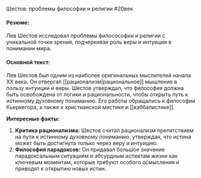 Шестов: проблемы философии и религии
#20век 
#### Резюме:

Лев Шестов исследовал проблемы филосософии и религии с уникальной точки зрения, подчеркивая роль веры и интуиции в понимании мира.

#### Основной текст:

Лев Шестов был одним из наиболее оригинальных мыслителей начала XX века. Он отвергал [[рационализм|рациональное]] мышление в пользу интуиции и веры. Шестов утверждал, что философия должна быть освобождена от логики и рациональности, чтобы открыть путь к истинному духовному пониманию. Его работы обращались к философии Кьеркегора, а также к христианской мистике и [[каббалистике]].

**Интересные факты:**

1. **Критика рационализма:** Шестов считал рационализм препятствием на пути к истинному духовному пониманию, утверждая, что истина может быть достигнута только через веру и интуицию.
2. **Философия парадоксов:** Он придавал большое значение парадоксальным ситуациям и абсурдным аспектам жизни как ключевым моментам, которые требуют особого осмысления и приводят к открытию новых истин.
